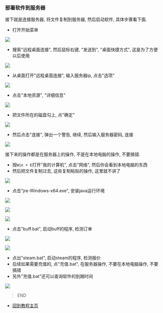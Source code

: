 ### 部署软件到服务器

接下就是连接服务器, 将文件复制到服务器, 然后启动软件, 具体步骤看下面.

- 打开开始菜单

![](https://github.com/farmer-person/pictures/blob/master/buff-delivery/40.png)

- 搜索"远程桌面连接", 然后鼠标右键, "发送到", "桌面快捷方式", 这是为了方便以后使用

![](https://github.com/farmer-person/pictures/blob/master/buff-delivery/41.png)

- 从桌面打开"远程桌面连接", 输入服务器ip, 点击"选项"

![](https://github.com/farmer-person/pictures/blob/master/buff-delivery/42.png)

- 点击"本地资源", "详细信息"

![](https://github.com/farmer-person/pictures/blob/master/buff-delivery/43.png)

- 把文件所在的磁盘勾上, 点"确定" 

![](https://github.com/farmer-person/pictures/blob/master/buff-delivery/44.png)

- 然后点击"连接", 弹出一个警告, 继续, 然后输入服务器密码, 连接

![](https://github.com/farmer-person/pictures/blob/master/buff-delivery/52.png)

接下来的操作都是在服务器上的操作, 不是在本地电脑的操作, 不要搞错.

- 按`Win + E`打开"我的计算机", 点击"网络", 然后你会看到本地电脑的东西
- 然后把文件复制过去, 这些复制粘贴的操作, 这里就不讲了

![](https://github.com/farmer-person/pictures/blob/master/buff-delivery/51.png)

- 点击"jre-Windows-x64.exe", 安装java运行环境

![](https://github.com/farmer-person/pictures/blob/master/buff-delivery/45.png)

![](https://github.com/farmer-person/pictures/blob/master/buff-delivery/46.png)

![](https://github.com/farmer-person/pictures/blob/master/buff-delivery/47.png)

- 点击"buff.bat", 启动buff的程序, 检测订单

![](https://github.com/farmer-person/pictures/blob/master/buff-delivery/48.png)

![](https://github.com/farmer-person/pictures/blob/master/buff-delivery/49.png)

- 点出"steam.bat", 启动steam的程序, 检测报价
- 后续如果需要充值的, 点"充值.bat", 在服务器操作, 不要在本地电脑操作, 不要搞错
- 另外"充值.bat"还可以查询软件的到期时间

![](https://github.com/farmer-person/pictures/blob/master/buff-delivery/50.png)

> END

- [回到教程主页](./index.md)
